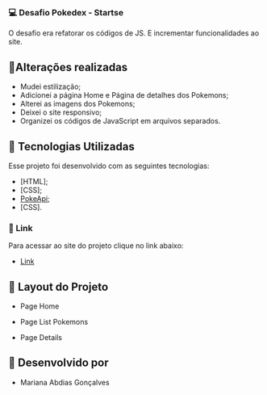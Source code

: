 ### 💻 Desafio Pokedex - Startse
O desafio era refatorar os códigos de JS.
E incrementar funcionalidades ao site.

## 📝Alterações realizadas
- Mudei estilização;
- Adicionei a página Home e Página de detalhes dos Pokemons;
- Alterei as imagens dos Pokemons;
- Deixei o site responsivo;
- Organizei os códigos de JavaScript em arquivos separados.

## 🧪 Tecnologias Utilizadas
Esse projeto foi desenvolvido com as seguintes tecnologias:
- [HTML];
- [CSS];
- [PokeApi](https://pokeapi.co/?ref=public-apis);
- [CSS].


### 🚀 Link 
Para acessar ao site do projeto clique no link abaixo:
- [Link](https://)


## 🔖 Layout do Projeto
- Page Home


- Page List Pokemons


- Page Details





## 🤝 Desenvolvido por
- Mariana Abdias Gonçalves


